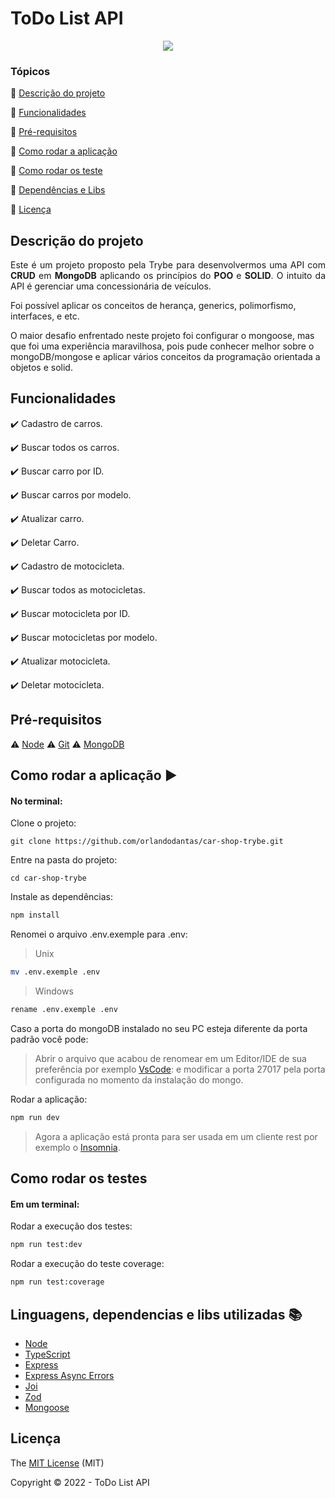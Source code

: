 <h1>ToDo List API</h1> 

<p align="center">
  <img src="http://img.shields.io/static/v1?label=STATUS&message=CONCLUIDO&color=GREEN&style=for-the-badge"/>
</p>

### Tópicos 

:small_blue_diamond: [Descrição do projeto](#descrição-do-projeto)

:small_blue_diamond: [Funcionalidades](#funcionalidades)

:small_blue_diamond: [Pré-requisitos](#pré-requisitos)

:small_blue_diamond: [Como rodar a aplicação](#como-rodar-a-aplicação-arrow_forward)

:small_blue_diamond: [Como rodar os teste](#como-rodar-os-testes)

:small_blue_diamond: [Dependências e Libs](#linguagens-dependencias-e-libs-utilizadas-books)

:small_blue_diamond: [Licença](#licença)


## Descrição do projeto 

<p align="justify">
  Este é um projeto proposto pela Trybe para desenvolvermos uma API com <b>CRUD</b> em <b>MongoDB</b> aplicando os princípios do <b>POO</b> e <b>SOLID</b>.
  O intuito da API é gerenciar uma concessionária de veículos.
</p>
<p>Foi possível aplicar os conceitos de herança, generics, polimorfismo, interfaces, e etc.</p>
<p>O maior desafio enfrentado neste projeto foi configurar o mongoose, mas que foi uma experiência maravilhosa, pois pude conhecer melhor sobre o mongoDB/mongose e aplicar vários conceitos da programação orientada a objetos e solid.</p>

## Funcionalidades

:heavy_check_mark: Cadastro de carros.  

:heavy_check_mark: Buscar todos os carros.

:heavy_check_mark: Buscar carro por ID.  

:heavy_check_mark: Buscar carros por modelo.

:heavy_check_mark: Atualizar carro.

:heavy_check_mark: Deletar Carro.


:heavy_check_mark: Cadastro de motocicleta.  

:heavy_check_mark: Buscar todos as motocicletas.

:heavy_check_mark: Buscar motocicleta por ID.  

:heavy_check_mark: Buscar motocicletas por modelo.

:heavy_check_mark: Atualizar motocicleta.

:heavy_check_mark: Deletar motocicleta.


## Pré-requisitos

:warning: [Node](https://nodejs.org/en/download/)
:warning: [Git](https://git-scm.com/downloads)
:warning: [MongoDB](https://www.mongodb.com/try/download/community)

## Como rodar a aplicação :arrow_forward:

#### No terminal:
Clone o projeto: 

```
git clone https://github.com/orlandodantas/car-shop-trybe.git
```
Entre na pasta do projeto: 

```
cd car-shop-trybe
```

Instale as dependências: 

```sh
npm install
```
Renomei o arquivo .env.exemple para .env:
> Unix
```sh
mv .env.exemple .env
```
> Windows
```sh
rename .env.exemple .env
```
Caso a porta do mongoDB instalado no seu PC esteja diferente da porta padrão você pode:
> Abrir o arquivo que acabou de renomear em um Editor/IDE de sua preferência por exemplo [VsCode](https://code.visualstudio.com/):
> e modificar a porta 27017 pela porta configurada no momento da instalação do mongo.

Rodar a aplicação:

```sh
npm run dev
```

> Agora a aplicação está pronta para ser usada em um cliente rest por exemplo o [Insomnia](https://insomnia.rest/download).


## Como rodar os testes

#### Em um terminal:
Rodar a execução dos testes:

```sh
npm run test:dev
```

Rodar a execução do teste coverage:

```sh
npm run test:coverage
```

## Linguagens, dependencias e libs utilizadas :books:

- [Node](https://nodejs.org/en/download/)
- [TypeScript](https://www.typescriptlang.org/)
- [Express](https://expressjs.com/pt-br/)
- [Express Async Errors](https://www.npmjs.com/package/express-async-errors)
- [Joi](https://www.npmjs.com/package/joi)
- [Zod](https://www.npmjs.com/package/zod)
- [Mongoose](https://www.npmjs.com/package/mongoose)

## Licença 

The [MIT License]() (MIT)

Copyright :copyright: 2022 - ToDo List API

